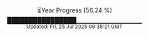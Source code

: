 <p align="center">
⏳Year Progress (56.24 %) <br>
████████████████▁▁▁▁▁▁▁▁▁▁▁▁▁▁ <br>
<sub>Updated: Fri, 25 Jul 2025 06:38:21 GMT</sub>
</p>

